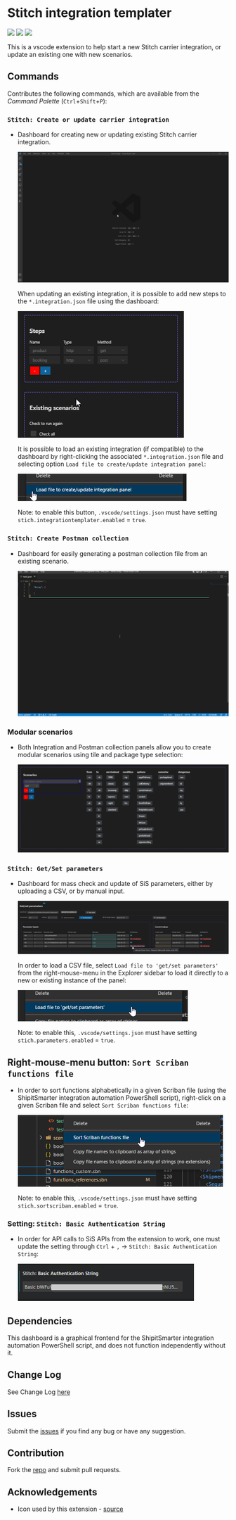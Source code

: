 # Stitch integration templater

[![](https://vsmarketplacebadge.apphb.com/version-short/shipitsmarter.stitch-integration-templater.svg)](https://marketplace.visualstudio.com/items?itemName=shipitsmarter.stitch-integration-templater)
[![](https://vsmarketplacebadge.apphb.com/installs-short/shipitsmarter.stitch-integration-templater.svg)](https://marketplace.visualstudio.com/items?itemName=shipitsmarter.stitch-integration-templater)
[![](https://vsmarketplacebadge.apphb.com/rating-short/shipitsmarter.stitch-integration-templater.svg)](https://marketplace.visualstudio.com/items?itemName=shipitsmarter.stitch-integration-templater)



This is a vscode extension to help start a new Stitch carrier integration, or update an existing one with new scenarios.

## Commands

Contributes the following commands, which are available from the *Command Palette* (`Ctrl`+`Shift`+`P`):

### `Stitch: Create or update carrier integration`
- Dashboard for creating new or updating existing Stitch carrier integration.

    ![Stitch integration templater](https://raw.githubusercontent.com/shipitsmarter/vscode-stitch-integration-templater/main/img/sit-use-gif.gif)

    When updating an existing integration, it is possible to add new steps to the `*.integration.json` file using the dashboard:

    ![Add steps to existing integration](https://raw.githubusercontent.com/shipitsmarter/vscode-stitch-integration-templater/main/img/add-steps-to-existing-integration.gif)

    It is possible to load an existing integration (if compatible) to the dashboard by right-clicking the associated `*.integration.json` file and selecting option `Load file to create/update integration panel`:

    ![Load file to create/update integration panel](https://raw.githubusercontent.com/shipitsmarter/vscode-stitch-integration-templater/main/img/load-file-to-create-update-integration-panel.png)

    Note: to enable this button, `.vscode/settings.json` must have setting `stich.integrationtemplater.enabled` = `true`.

### `Stitch: Create Postman collection`
- Dashboard for easily generating a postman collection file from an existing scenario.

    ![Stitch Create Postman collection](https://raw.githubusercontent.com/shipitsmarter/vscode-stitch-integration-templater/main/img/pmcollection-use-gif.gif)


### Modular scenarios
- Both Integration and Postman collection panels allow you to create modular scenarios using tile and package type selection:

    ![Modular tiles](https://raw.githubusercontent.com/shipitsmarter/vscode-stitch-integration-templater/main/img/scenariotiles-use-gif.gif)

### `Stitch: Get/Set parameters`
- Dashboard for mass check and update of SiS parameters, either by uploading a CSV, or by manual input.

    ![Get Set Parameters](https://raw.githubusercontent.com/shipitsmarter/vscode-stitch-integration-templater/main/img/get_set_parameters_use.png)


    In order to load a CSV file, select `Load file to 'get/set parameters'` from the right-mouse-menu in the Explorer sidebar to load it directly to a new or existing instance of the panel:
    
    ![Load CSV file to get/set parameters](https://raw.githubusercontent.com/shipitsmarter/vscode-stitch-integration-templater/main/img/load_file_to_get_set_parameters.png)


    Note: to enable this, `.vscode/settings.json` must have setting `stich.parameters.enabled` = `true`.

## Right-mouse-menu button: `Sort Scriban functions file`
- In order to sort functions alphabetically in a given Scriban file (using the ShipitSmarter integration automation PowerShell script), right-click on a given Scriban file and select `Sort Scriban functions file`:

    ![Sort Scriban functions file](https://raw.githubusercontent.com/shipitsmarter/vscode-stitch-integration-templater/main/img/sort_scriban_functions_file.png)


    Note: to enable this, `.vscode/settings.json` must have setting `stich.sortscriban.enabled` = `true`.

### Setting: `Stitch: Basic Authentication String`
- In order for API calls to SiS APIs from the extension to work, one must update the setting through `Ctrl` + `,` -> `Stitch: Basic Authentication String`: 

    ![Stitch Basic Authentication String](https://raw.githubusercontent.com/shipitsmarter/vscode-stitch-integration-templater/main/img/stitch_basic_auth_string_setting.png)


## Dependencies
This dashboard is a graphical frontend for the ShipitSmarter integration automation PowerShell script, and does not function independently without it.

## Change Log
See Change Log [here](CHANGELOG.md)

## Issues
Submit the [issues](https://github.com/shipitsmarter/vscode-stitch-integration-templater/issues) if you find any bug or have any suggestion.

## Contribution
Fork the [repo](https://github.com/shipitsmarter/vscode-stitch-integration-templater/) and submit pull requests.

## Acknowledgements
* Icon used by this extension - [source](https://www.flaticon.com/free-icon/stitching_3460012?term=stitch&page=2&position=70&page=2&position=70&related_id=3460012&origin=search)
